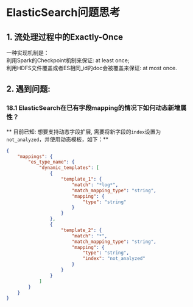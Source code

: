 # ElasticSearch问题思考
## 1. 流处理过程中的Exactly-Once
一种实现机制是：<br />
利用Spark的Checkpoint机制来保证: at least once; <br />
利用HDFS文件覆盖或者ES相同_id的doc会被覆盖来保证: at most once.

## 2. 遇到问题:
### 18.1 ElasticSearch在已有字段mapping的情况下如何动态新增属性？
** 目前已知: 想要支持动态字段扩展, 需要将新字段的`index`设置为`not_analyzed`，并使用动态模板，如下：**
```json
{
    "mappings": {
        "es_type_name": {
            "dynamic_templates": [
                {
                    "template_1": {
                        "match": "*log*",
                        "match_mapping_type": "string",
                        "mapping": {
                            "type": "string"
                        }
                    }
                },
                {
                    "template_2": {
                        "match": "*",
                        "match_mapping_type": "string",
                        "mapping": {
                            "type": "string",
                            "index": "not_analyzed"
                        }
                    }
                }
            ]
        }
    }
}
```
